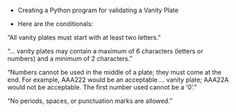 * Creating a Python program for validating a Vanity Plate

* Here are the conditionals:

“All vanity plates must start with at least two letters.”

“… vanity plates may contain a maximum of 6 characters (letters or numbers) and a minimum of 2 characters.”

“Numbers cannot be used in the middle of a plate; they must come at the end. For example, AAA222 would be an acceptable … vanity plate; AAA22A would not be acceptable. The first number used cannot be a ‘0’.”

“No periods, spaces, or punctuation marks are allowed.”

